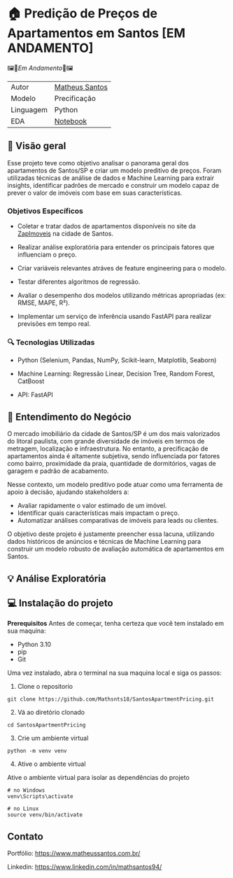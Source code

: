 # 🏠 Predição de Preços de Apartamentos em Santos [EM ANDAMENTO]

🖼️🚧*Em Andamento*🚧🖼️


|               |             |
| -----------   | -----------    |
| Autor         | [Matheus Santos](https://www.linkedin.com/in/mathsantos94/) |
| Modelo        | Precificação    |
| Linguagem    | Python    |
| EDA | [Notebook](notebooks/eda.ipynb) |

## 📌 Visão geral 
Esse projeto teve como objetivo analisar o panorama geral dos apartamentos de Santos/SP e criar um modelo preditivo de preços. Foram utilizadas técnicas de análise de dados e Machine Learning para extrair insights, identificar padrões de mercado e construir um modelo capaz de prever o valor de imóveis com base em suas características.

### Objetivos Específicos

- Coletar e tratar dados de apartamentos disponíveis no site da [ZapImoveis](https://www.zapimoveis.com.br/) na cidade de Santos.

- Realizar análise exploratória para entender os principais fatores que influenciam o preço.

- Criar variáveis relevantes atráves de feature engineering  para o modelo.

- Testar diferentes algoritmos de regressão.

- Avaliar o desempenho dos modelos utilizando métricas apropriadas (ex: RMSE, MAPE, R²).

- Implementar um serviço de inferência usando FastAPI para realizar previsões em tempo real.

### 🔍 Tecnologias Utilizadas

- Python (Selenium, Pandas, NumPy, Scikit-learn, Matplotlib, Seaborn)

- Machine Learning: Regressão Linear, Decision Tree, Random Forest, CatBoost

- API: FastAPI

## 🧭 Entendimento do Negócio

O mercado imobiliário da cidade de Santos/SP é um dos mais valorizados do litoral paulista, com grande diversidade de imóveis em termos de metragem, localização e infraestrutura. No entanto, a precificação de apartamentos ainda é altamente subjetiva, sendo influenciada por fatores como bairro, proximidade da praia, quantidade de dormitórios, vagas de garagem e padrão de acabamento.

Nesse contexto, um modelo preditivo pode atuar como uma ferramenta de apoio à decisão, ajudando stakeholders a:

- Avaliar rapidamente o valor estimado de um imóvel.
- Identificar quais características mais impactam o preço.
- Automatizar análises comparativas de imóveis para leads ou clientes.

O objetivo deste projeto é justamente preencher essa lacuna, utilizando dados históricos de anúncios e técnicas de Machine Learning para construir um modelo robusto de avaliação automática de apartamentos em Santos.

## 💡 Análise Exploratória


## 💻 Instalação do projeto

**Prerequisitos**
Antes de começar, tenha certeza que você tem instalado em sua maquina:

- Python 3.10
- pip
- Git

Uma vez instalado, abra o terminal na sua maquina local e siga os passos:

1. Clone o repositorio

```
git clone https://github.com/Mathsnts18/SantosApartmentPricing.git
```
2. Vá ao diretório clonado

```
cd SantosApartmentPricing
```

3. Crie um ambiente virtual

```
python -m venv venv
```

4. Ative o ambiente virtual

Ative o ambiente virtual para isolar as dependências do projeto
```
# no Windows
venv\Scripts\activate

# no Linux
source venv/bin/activate
```

<!-- 5. Instale as dependências

Use o pip para instalar as dependências listadas no requirements.txt

```
pip install -r requirements.txt
```

6. Execute a aplicação

```
streamlit run app.py
```
Após a execução, o projeto irá abrir automaticamente. Caso isso não aconteça, digite na barra de endereço do seu navegar o `Local URL` informado no terminal

7. Desligue a aplicação

Para desligar a aplicação, dê o comando `Ctrl+C` no terminal que estiver rodando a aplicação.

8. Desative o ambiente virtual

Quando terminar de ver o projeto, desative o ambiente virtual

```
deactivate
``` -->

## Contato

Portfólio: https://www.matheussantos.com.br/

Linkedin: https://www.linkedin.com/in/mathsantos94/